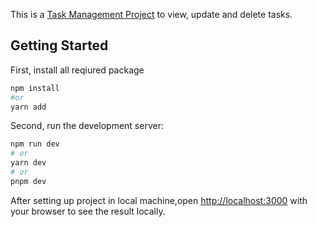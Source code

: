 This is a [Task Management Project](https://task-management-system-chi.vercel.app/) to view, update and delete tasks.

## Getting Started

First, install all reqiured package
```bash
npm install
#or
yarn add
```


Second, run the development server:

```bash
npm run dev
# or
yarn dev
# or
pnpm dev
```

After setting up project in local machine,open [http://localhost:3000](http://localhost:3000) with your browser to see the result locally.

